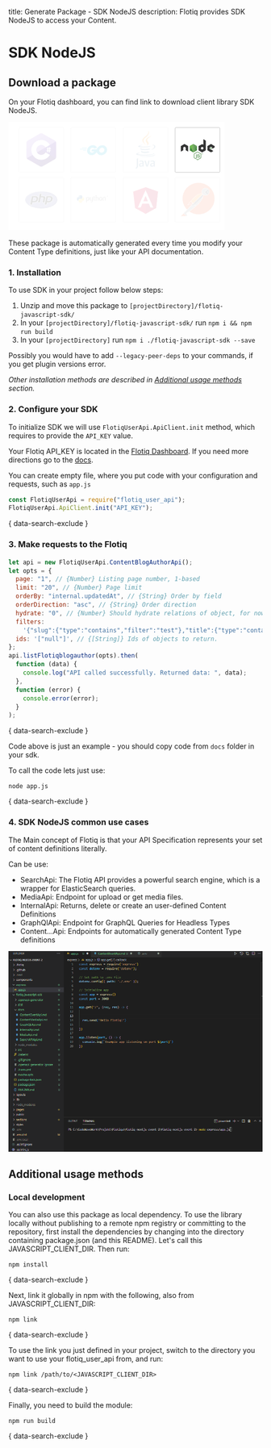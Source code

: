 title: Generate Package - SDK NodeJS
description: Flotiq provides SDK NodeJS to access your Content.

# SDK NodeJS

## Download a package

On your Flotiq dashboard, you can find link to download client library SDK NodeJS.

![Available frameworks and languages](../images/frameworkslogos-nodejs.png)

These package is automatically generated every time you modify your Content Type definitions, just like your API documentation.

### 1. Installation

To use SDK in your project follow below steps:

1. Unzip and move this package to `[projectDirectory]/flotiq-javascript-sdk/`
2. In your `[projectDirectory]/flotiq-javascript-sdk/` run `npm i && npm run build`
3. In your `[projectDirectory]` run `npm i ./flotiq-javascript-sdk --save`

Possibly you would have to add `--legacy-peer-deps` to your commands, if you get plugin versions error.

_Other installation methods are described in [Additional usage methods](#additional-usage-methods) section._

### 2. Configure your SDK

To initialize SDK we will use `FlotiqUserApi.ApiClient.init` method, which requires to provide the `API_KEY` value.

Your Flotiq API_KEY is located in the [Flotiq Dashboard](https://editor.flotiq.com).
If you need more directions go to the [docs](https://flotiq.com/docs/API/).

You can create empty file, where you put code with your configuration and requests, such as `app.js`

```javascript
const FlotiqUserApi = require("flotiq_user_api");
FlotiqUserApi.ApiClient.init("API_KEY");
```
{ data-search-exclude }

### 3. Make requests to the Flotiq

```javascript
let api = new FlotiqUserApi.ContentBlogAuthorApi();
let opts = {
  page: "1", // {Number} Listing page number, 1-based
  limit: "20", // {Number} Page limit
  orderBy: "internal.updatedAt", // {String} Order by field
  orderDirection: "asc", // {String} Order direction
  hydrate: "0", // {Number} Should hydrate relations of object, for now only two levels of hydration are possible
  filters:
    '{"slug":{"type":"contains","filter":"test"},"title":{"type":"contains","filter":"test"}}', // {String} List filters
  ids: '["null"]', // {[String]} Ids of objects to return.
};
api.listFlotiqblogauthor(opts).then(
  function (data) {
    console.log("API called successfully. Returned data: ", data);
  },
  function (error) {
    console.error(error);
  }
);
```
{ data-search-exclude }

Code above is just an example - you should copy code from `docs` folder in your sdk.

To call the code lets just use: 


```
node app.js

```
{ data-search-exclude }


### 4. SDK NodeJS common use cases

The Main concept of Flotiq is that your API Specification represents your set of content definitions literally.

Can be use:

- SearchApi: The Flotiq API provides a powerful search engine, which is a wrapper for ElasticSearch queries.
- MediaApi: Endpoint for upload or get media files.
- InternalApi: Returns, delete or create an user-defined Content Definitions
- GraphQlApi: Endpoint for GraphQL Queries for Headless Types
- Content...Api: Endpoints for automatically generated Content Type definitions

![](../images/sdk-nodejs.gif)

## Additional usage methods

### Local development

You can also use this package as local dependency.
To use the library locally without publishing to a remote npm registry or committing to the repository, first install the dependencies
by changing into the directory containing package.json (and this README). Let's call this JAVASCRIPT_CLIENT_DIR. Then run:

```shell
npm install
```
{ data-search-exclude }

Next, link it globally in npm with the following, also from JAVASCRIPT_CLIENT_DIR:

```shell
npm link
```
{ data-search-exclude }

To use the link you just defined in your project, switch to the directory you want to use your flotiq_user_api from, and run:

```shell
npm link /path/to/<JAVASCRIPT_CLIENT_DIR>
```
{ data-search-exclude }

Finally, you need to build the module:

```
npm run build
```
{ data-search-exclude }
